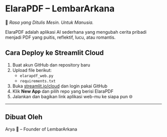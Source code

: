 # ElaraPDF – LembarArkana

📝 *Rasa yang Ditulis Mesin. Untuk Manusia.*

ElaraPDF adalah aplikasi AI sederhana yang mengubah cerita pribadi menjadi PDF yang puitis, reflektif, lucu, atau romantis.

## Cara Deploy ke Streamlit Cloud

1. Buat akun GitHub dan repository baru
2. Upload file berikut:
   - `elarapdf_web.py`
   - `requirements.txt`
3. Buka [streamlit.io/cloud](https://streamlit.io/cloud) dan login pakai GitHub
4. Klik **New App** dan pilih repo yang berisi ElaraPDF
5. Jalankan dan bagikan link aplikasi web-mu ke siapa pun 🌐

---

## Dibuat Oleh
Arya 💜 – Founder of LembarArkana
